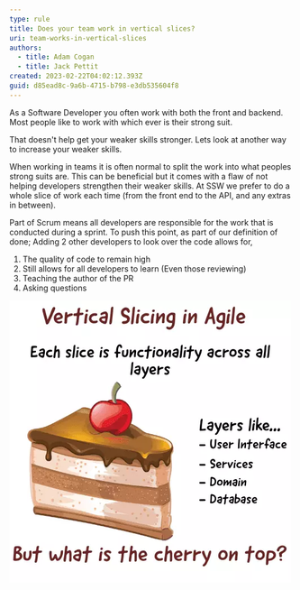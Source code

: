 ```yaml
---
type: rule
title: Does your team work in vertical slices?
uri: team-works-in-vertical-slices
authors:
  - title: Adam Cogan
  - title: Jack Pettit
created: 2023-02-22T04:02:12.393Z
guid: d85ead8c-9a6b-4715-b798-e3db535604f8
---
```

As a Software Developer you often work with both the front and backend. Most people like to work with which ever is their strong suit. 

That doesn't help get your weaker skills stronger. Lets look at another way to increase your weaker skills.

<!--endintro-->

When working in teams it is often normal to split the work into what peoples strong suits are. This can be beneficial but it comes with a flaw of not helping developers strengthen their weaker skills. At SSW we prefer to do a whole slice of work each time (from the front end to the API, and any extras in between). 

Part of Scrum means all developers are responsible for the work that is conducted during a sprint. To push this point, as part of our definition of done; Adding 2 other developers to look over the code allows for,

1. The quality of code to remain high
2. Still allows for all developers to learn (Even those reviewing) 
3. Teaching the author of the PR 
4. Asking questions


![Figure: Vertical slicing is just like a slice of cake!](vertical-slicing-new-post-img-min.webp)


